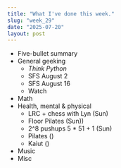 ```yaml
---
title: "What I've done this week."
slug: "week_29"
date: "2025-07-20"
layout: post
---
```


* Five-bullet summary
* General geeking
    - *Think Python*
    - SFS August 2
    - SFS August 16
    - Watch
* Math
* Health, mental & physical
    - LRC + chess with Lyn (Sun)
    - Floor Pilates (Sun))
    - 2^8 pushups 5 * 51 + 1 (Sun)
    - Pilates ()
    - Kaiut ()
* Music
* Misc
